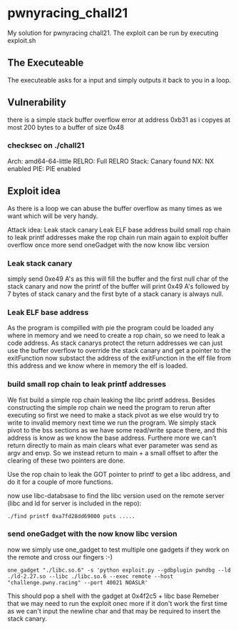 # pwnyracing_chall21

My solution for pwnyracing chall21.
The exploit can be run by executing exploit.sh

## The Executeable
The executeable asks for a input and simply outputs it back to you in a loop.

## Vulnerability
there is a simple stack buffer overflow error at address 0xb31 as i copyes at most 200 bytes to a buffer of size 0x48

### checksec on ./chall21

Arch:       amd64-64-little
RELRO:   Full RELRO
Stack:     Canary found
NX:          NX enabled
PIE:         PIE enabled

## Exploit idea

As there is a loop we can abuse the buffer overflow as many times as we want which will be very handy.

Attack idea:
Leak stack canary
Leak ELF base address
build small rop chain to leak printf addresses
make the rop chain run main again to exploit buffer overflow once more
send oneGadget with the now know libc version

### Leak stack canary
simply send 0xe49 A's as this will fill the buffer and the first null char of the stack canary
and now the printf of the buffer will print 0x49 A's followed by 7 bytes of stack canary and the first byte of a stack canary is always null.

### Leak ELF base address
As the program is compilled with pie the program could be loaded any where in memory and we need to create a rop chain, so we need to leak a code address.
As stack canarys protect the return addresses we can just use the buffer overflow to override the stack canary and get a pointer to the exitFunction
now substact the address of the exitFunction in the elf file from this address and we know where in memory the elf is loaded.

### build small rop chain to leak printf addresses
We fist build a simple rop chain leaking the libc printf address.
Besides constructing the simple rop chain we need the program to rerun after executing so first we need to make a stack pivot as we else would try to write to invalid memory next time we run the program.
We simply stack pivot to the bss sections as we have some read/write space there, and this address is know as we know the base address.
Furthere more we can't return directly to main as main clears what ever parameter was send as argv and envp.
So we instead return to main + a small offset to after the clearing of these two pointers are done.

Use the rop chain to leak the GOT pointer to printf to get a libc address, and do it for a couple of more functions.

now use libc-databsase to find the libc version used on the remote server (libc and ld for server is included in the repo):
```
./find printf 0xa7fd28dd69000 puts .....
```

### send oneGadget with the now know libc version
now we simply use one_gadget to test multiple one gadgets if they work on the remote and cross our fingers :-)
```
one_gadget "./libc.so.6" -s 'python exploit.py --gdbplugin pwndbg --ld ./ld-2.27.so --libc ./libc.so.6 --exec remote --host "challenge.pwny.racing" --port 40021 NOASLR'
```

This should pop a shell with the gadget at 0x4f2c5 + libc base
Remeber that we may need to run the exploit onec more if it don't work the first time as we can't input the newline char and that may be required to insert the stack canary.

